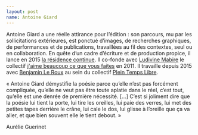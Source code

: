 ```yaml
---
layout: post
name: Antoine Giard
---
```

Antoine Giard a une réelle attirance pour l’édition : son parcours, mu par les sollicitations extérieures, est ponctué d’images, de recherches graphiques, de performances et de publications, travaillées au fil des contextes, seul ou en collaboration. En quête d’un cadre d’écriture et de production propice, il lance en 2015 [la résidence continue](http://www.antoinegiard.com/la-residence-continue/). Il co-fonde avec [Ludivine Mabire](http://ludivine-mabire.com/) le collectif [j'aime beaucoup ce que vous faites](http://jaimebeaucoupcequevousfaites.com/) en 2011. Il travaille depuis 2015 avec [Benjamin Le Roux](http://benjaminleroux.fr/) au sein du collectif [Plein Temps Libre](http://toutclaquer.org/).
 

« Antoine Giard démystifie la poésie parce qu’elle n’est pas forcément compliquée, qu’elle ne veut pas être toute aplatie dans le réel, c’est tout, qu’elle est une denrée de première nécessité. [...] C’est si joliment dire que la poésie lui tient la porte, lui tire les oreilles, lui paie des verres, lui met des petites tapes derrière le crâne, lui cale le dos, lui glisse à l’oreille que ça va aller, et que bien souvent elle le tient debout. »

Aurélie Guerinet
